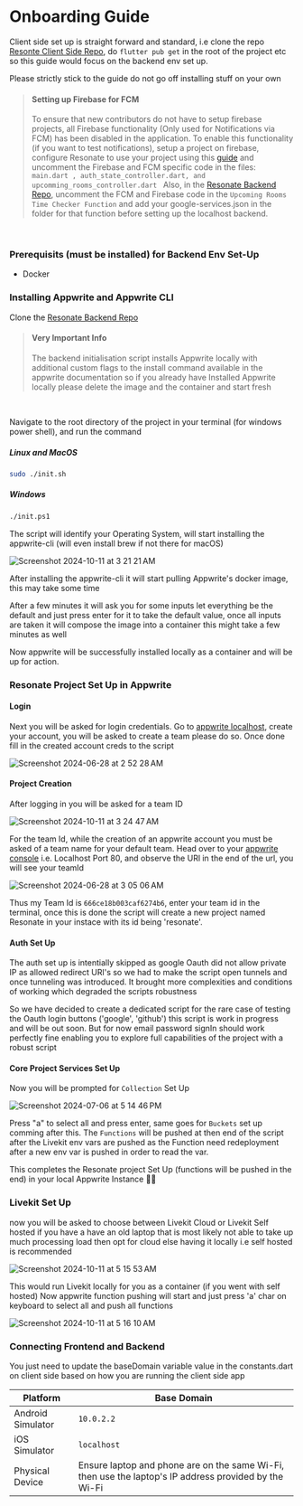 # Onboarding Guide

Client side set up is straight forward and standard, i.e clone the repo [Resonte Client Side Repo](https://github.com/AOSSIE-Org/Resonate), do `flutter pub get` in the root of the project etc so this guide would focus on the backend env set up.

Please strictly stick to the guide do not go off installing stuff on your own

> #### **Setting up Firebase for FCM**
> To ensure that new contributors do not have to setup firebase projects, all Firebase functionality (Only used for Notifications via FCM) has been disabled in the application. To enable this functionality (if you want to test notifications), setup a project on firebase, configure Resonate to use your project using this [guide](https://firebase.google.com/docs/flutter/setup) and uncomment the Firebase and FCM specific code in the files: ```main.dart , auth_state_controller.dart, and upcomming_rooms_controller.dart ``` Also, in the [Resonate Backend Repo](https://github.com/Aarush-Acharya/Resonate-Backend), uncomment the FCM and Firebase code in the `Upcoming Rooms Time Checker Function` and add your google-services.json in the folder for that function before setting up the localhost backend. 
<br/>

### Prerequisits (must be installed) for Backend Env Set-Up

- Docker


### Installing Appwrite and Appwrite CLI 

Clone the [Resonate Backend Repo](https://github.com/Aarush-Acharya/Resonate-Backend)
<br/>

> #### **Very Important Info**
> The backend initialisation script installs Appwrite locally with additional custom flags to the install command available in the appwrite documentation so if you already have Installed Appwrite locally please delete the image and the container and start fresh
<br/>


Navigate to the root directory of the project in your terminal (for windows power shell), and run the command

##### Linux and MacOS

```bash
sudo ./init.sh
```

##### Windows

```bash
./init.ps1
```

The script will identify your Operating System, will start installing the appwrite-cli (will even install brew if not there for macOS)

![Screenshot 2024-10-11 at 3 21 21 AM](https://github.com/user-attachments/assets/eb623af8-9087-4e18-9ee1-4b7b088016fb)


After installing the appwrite-cli it will start pulling Appwrite's docker image, this may take some time 

After a few minutes it will ask you for some inputs let everything be the default and just press enter for it to take the default value, once all inputs are taken it will compose the image into a container this might take a few minutes as well

Now appwrite will be successfully installed locally as a container and will be up for action.



### Resonate Project Set Up in Appwrite

#### Login
Next you will be asked for login credentials. Go to [appwrite localhost](http://localhost:80), create your account, you will be asked to create a team please do so. Once done fill in the created account creds to the script

![Screenshot 2024-06-28 at 2 52 28 AM](https://github.com/Aarush-Acharya/Resonate/assets/92685647/802d96c1-0ad5-4922-b49a-56eb56e39904)


#### Project Creation

After logging in you will be asked for a team ID

![Screenshot 2024-10-11 at 3 24 47 AM](https://github.com/user-attachments/assets/a628344a-747d-4121-b1af-907e4b92543f)

For the team Id, while the creation of an appwrite account you must be asked of a team name for your default team. Head over to your [appwrite console](http://localhost:80) i.e. Localhost Port 80, and observe the URl in the end of the url, you will see your teamId

![Screenshot 2024-06-28 at 3 05 06 AM](https://github.com/Aarush-Acharya/Resonate/assets/92685647/9717d9e5-41ad-4fd8-8f71-bac79e73cea7)

Thus my Team Id is `666ce18b003caf6274b6`, enter your team id in the terminal, once this is done the script will create a new project named Resonate in your instace with its id being 'resonate'.


#### Auth Set Up
The auth set up is intentially skipped as google Oauth did not allow private IP as allowed redirect URl's so we had to make the script open tunnels and once tunneling was introduced. It brought more complexities and conditions of working which degraded the scripts robustness 

So we have decided to create a dedicated script for the rare case of testing the Oauth login buttons ('google', 'github') this script is work in progress and will be out soon. But for now email password signIn should work perfectly fine enabling you to explore full capabilities of the project with a robust script


#### Core Project Services Set Up

Now you will be prompted for `Collection` Set Up

![Screenshot 2024-07-06 at 5 14 46 PM](https://github.com/Aarush-Acharya/Resonate/assets/92685647/5155b124-07e4-4769-a9f1-ac574816f85e)

Press "a" to select all and press enter, same goes for  `Buckets` set up comming after this. The `Functions` will be pushed at then end of the script after the Livekit env vars are pushed as the Function need redeployment after a new env var is pushed in order to read the var.

This completes the Resonate project Set Up (functions will be pushed in the end) in your local Appwrite Instance 🚀🍀
<br/>


### Livekit Set Up

now you will be asked to choose between Livekit Cloud or Livekit Self hosted if you have a have an old laptop that is most likely not able to take up much processing load then opt for cloud else having it locally i.e self hosted is recommended 

![Screenshot 2024-10-11 at 5 15 53 AM](https://github.com/user-attachments/assets/947c68d0-0555-4c71-9c62-f1592faafe5c)

This would run Livekit locally for you as a container (if you went with self hosted)
Now appwrite function pushing will start and just press 'a' char on keyboard to select all and push all functions 

![Screenshot 2024-10-11 at 5 16 10 AM](https://github.com/user-attachments/assets/bb1b7165-05a9-4adf-aad8-ef2ad34b48c7)


### Connecting Frontend and Backend

You just need to update the baseDomain variable value in the constants.dart on client side based on how you are running the client side app

| Platform          | Base Domain                                                                                           |
| ----------------- | ----------------------------------------------------------------------------------------------------- |
| Android Simulator | `10.0.2.2`                                                                                            |
| iOS Simulator     | `localhost`                                                                                           |
| Physical Device   | Ensure laptop and phone are on the same Wi-Fi, then use the laptop's IP address provided by the Wi-Fi |
